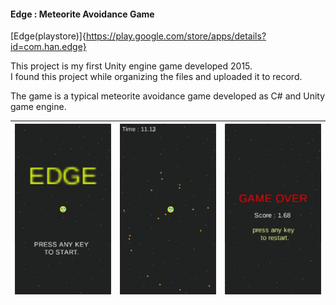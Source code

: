#### Edge : Meteorite Avoidance Game

[Edge(playstore)]{https://play.google.com/store/apps/details?id=com.han.edge}

This project is my first Unity engine game developed 2015.  
I found this project while organizing the files and uploaded it to record.  

The game is a typical meteorite avoidance game developed as C# and Unity game engine.  

|![screen](https://github.com/hololee/Edge-Meteorite-Avoidance-Game/blob/main/screen01.jpg?raw=true)|![screen](https://github.com/hololee/Edge-Meteorite-Avoidance-Game/blob/main/screen02.jpg?raw=true)|![screen](https://github.com/hololee/Edge-Meteorite-Avoidance-Game/blob/main/screen03.jpg?raw=true)|
|--|--|--|